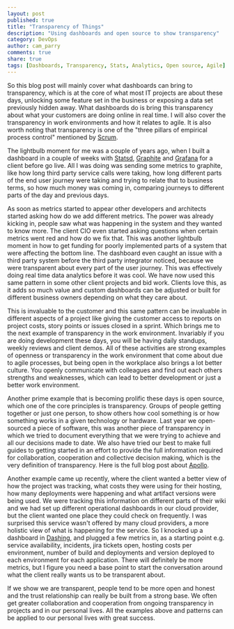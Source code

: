```yaml
---
layout: post
published: true
title: "Transparency of Things"
description: "Using dashboards and open source to show transparency"
category: DevOps
author: cam_parry
comments: true
share: true
tags: [Dashboards, Transparency, Stats, Analytics, Open source, Agile]
---
```


So this blog post will mainly cover what dashboards can bring to transparency, which is at the core of what most IT projects are about these days, unlocking some feature set in the business or exposing a data set previously hidden away. What dashboards do is bring this transparency about what your customers are doing online in real time. I will also cover the transparency in work environments and how it relates to agile. It is also worth noting that transparency is one of the "three pillars of empirical process control" mentioned by [Scrum](http://www.scrumguides.org/scrum-guide.html).

The lightbulb moment for me was a couple of years ago, when I built a dashboard in a couple of weeks with [Statsd](https://github.com/etsy/statsd/wiki), [Graphite](https://graphite.readthedocs.org/en/latest/) and [Grafana](http://grafana.org/) for a client before go live. All I was doing was sending some metrics to graphite, like how long third party service calls were taking, how long different parts of the end user journey were taking and trying to relate that to business terms, so how much money was coming in, comparing journeys to different parts of the day and previous days.

As soon as metrics started to appear other developers and architects started asking how do we add different metrics. The power was already kicking in, people saw what was happening in the system and they wanted to know more. The client CIO even started asking questions when certain metrics went red and how do we fix that. This was another lightbulb moment in how to get funding for poorly implemented parts of a system that were affecting the bottom line. The dashboard even caught an issue with a third party system before the third party integrator noticed, because we were transparent about every part of the user journey. This was effectively doing real time data analytics before it was cool. We have now used this same pattern in some other client projects and bid work. Clients love this, as it adds so much value and custom dashboards can be adjusted or built for different business owners depending on what they care about. 

This is invaluable to the customer and this same pattern can be invaluable in different aspects of a project like giving the customer access to reports on project costs, story points or issues closed in a sprint. Which brings me to the next example of transparency in the work environment. Invariably if you are doing development these days, you will be having daily standups, weekly reviews and client demos. All of these activities are strong examples of openness or transparency in the work environment that come about due to agile processes, but being open in the workplace also brings a lot better culture. You openly communicate with colleagues and find out each others strengths and weaknesses, which can lead to better development or just a better work environment.

Another prime example that is becoming prolific these days is open source, which one of the core principles is transparency. Groups of people getting together or just one person, to show others how cool something is or how something works in a given technology or hardware. Last year we open-sourced a piece of software, this was another piece of transparency in which we tried to document everything that we were trying to achieve and all our decisions made to date. We also have tried our best to make full guides to getting started in an effort to provide the full information required for collaboration, cooperation and collective decision making, which is the very definition of transparency. Here is the full blog post about [Apollo](https://capgemini.github.io/devops/apollo/).

Another example came up recently, where the client wanted a better view of how the project was tracking, what costs they were using for their hosting, how many deployments were happening and what artifact versions were being used. We were tracking this information on different parts of their wiki and we had set up different operational dashboards in our cloud provider, but the client wanted one place they could check on frequently. I was surprised this service wasn't offered by many cloud providers, a more holistic view of what is happening for the service. So I knocked up a dashboard in [Dashing](http://dashing.io/), and plugged a few metrics in, as a starting point e.g. service availability, incidents, jira tickets open, hosting costs per environment, number of build and deployments and version deployed to each environment for each application. There will definitely be more metrics, but I figure you need a base point to start the conversation around what the client really wants us to be transparent about.

If we show we are transparent, people tend to be more open and honest and the trust relationship can really be built from a strong base. We often get greater collaboration and cooperation from ongoing transparency in projects and in our personal lives. All the examples above and patterns can be applied to our personal lives with great success.
